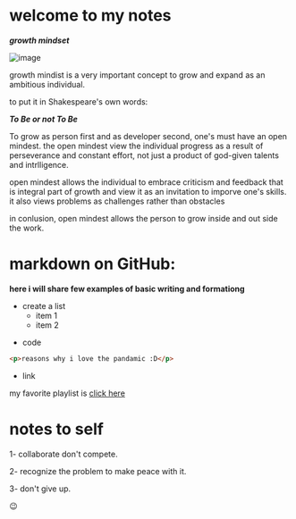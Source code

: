 # welcome to my notes
***growth mindset***
 
![image](https://media.istockphoto.com/photos/thoughtful-young-african-woman-brainstorming-picture-id1175309338?k=6&m=1175309338&s=612x612&w=0&h=PjnG5nFVW6he8FyxPd9d-yw_RjnQiSzSV3F8rBrQCAE=)

growth mindist is a very important concept to grow and expand as an ambitious individual.


to put it in Shakespeare's own words:


***To Be or not To Be***


To grow as person first and as developer second, one's must have an open mindest. the open mindest view the individual progress as a result of perseverance and constant effort, not just a product of god-given talents and intrlligence. 

open mindest allows the individual to embrace criticism and feedback that is integral part of growth and view it as an invitation to imporve one's skills. it also views problems as challenges rather than obstacles

in conlusion, open mindest allows the person to grow inside and out side the work. 



# markdown on GitHub:
**here i will share few examples of basic writing and formationg**


* create a list 
    - item 1
    - item 2 

- code 

```html
<p>reasons why i love the pandamic :D</p>
```
- link

 my favorite playlist is      [click here](https:https://www.youtube.com/watch?v=Ie5koh4qvJc&list=RDCMUCUbgn3iVXQu7wsOYrLcXtzg&start_radio=1)

# notes to self 
1- collaborate don't compete.


2- recognize the problem to make peace with it.

3- don't give up.

:wink:

 





